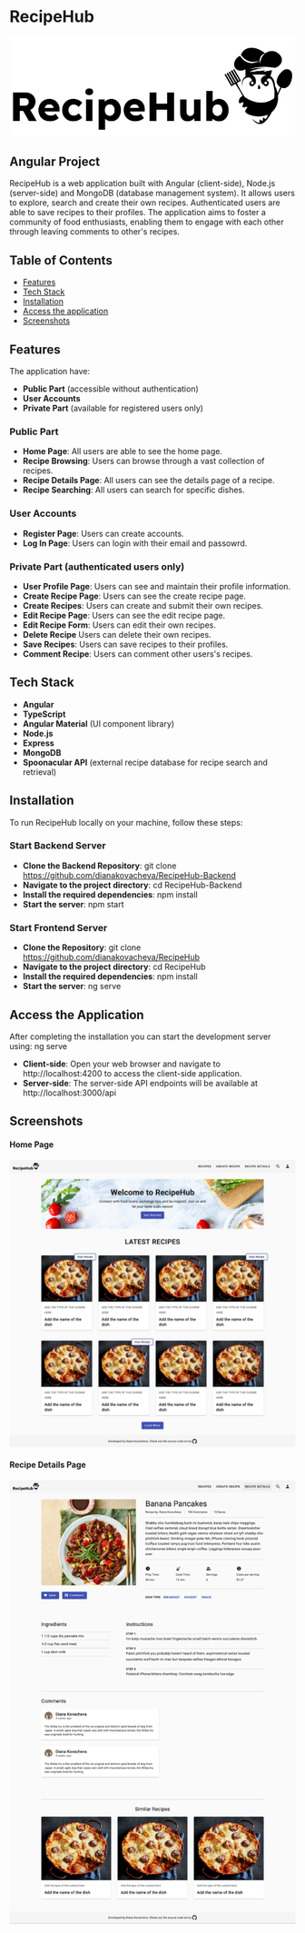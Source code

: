 # RecipeHub

![RecipeHub Logo](./src/assets/images/RecipeHub-logo-with-mascot-background.jpg)

## Angular Project

RecipeHub is a web application built with Angular (client-side), Node.js (server-side) and MongoDB (database management system).
It allows users to explore, search and create their own recipes. Authenticated users are able to save recipes to their profiles. The application aims to foster a community of food enthusiasts, enabling them to engage with each other through leaving comments to other's recipes.

## Table of Contents

- [Features](#features)
- [Tech Stack](#tech-stack)
- [Installation](#installation)
- [Access the application](#access-the-application)
- [Screenshots](#screenshots)

## Features

The application have:

- **Public Part** (accessible without authentication)
- **User Accounts**
- **Private Part** (available for registered users only)

### Public Part

- **Home Page**: All users are able to see the home page.
- **Recipe Browsing**: Users can browse through a vast collection of recipes.
- **Recipe Details Page**: All users can see the details page of a recipe.
- **Recipe Searching**: All users can search for specific dishes.

### User Accounts

- **Register Page**: Users can create accounts.
- **Log In Page**: Users can login with their email and passowrd.

### Private Part (authenticated users only)

- **User Profile Page**: Users can see and maintain their profile information.
- **Create Recipe Page**: Users can see the create recipe page.
- **Create Recipes**: Users can create and submit their own recipes.
- **Edit Recipe Page**: Users can see the edit recipe page.
- **Edit Recipe Form**: Users can edit their own recipes.
- **Delete Recipe** Users can delete their own recipes.
- **Save Recipes**: Users can save recipes to their profiles.
- **Comment Recipe**: Users can comment other users's recipes.

## Tech Stack

- **Angular**
- **TypeScript**
- **Angular Material** (UI component library)
- **Node.js**
- **Express**
- **MongoDB**
- **Spoonacular API** (external recipe database for recipe search and retrieval)

## Installation

To run RecipeHub locally on your machine, follow these steps:

### Start Backend Server

- **Clone the Backend Repository**: git clone https://github.com/dianakovacheva/RecipeHub-Backend
- **Navigate to the project directory**: cd RecipeHub-Backend
- **Install the required dependencies**: npm install
- **Start the server**: npm start

### Start Frontend Server

- **Clone the Repository**: git clone https://github.com/dianakovacheva/RecipeHub
- **Navigate to the project directory**: cd RecipeHub
- **Install the required dependencies**: npm install
- **Start the server**: ng serve

## Access the Application

After completing the installation you can start the development server using: ng serve

- **Client-side**: Open your web browser and navigate to http://localhost:4200 to access the client-side application.
- **Server-side**: The server-side API endpoints will be available at http://localhost:3000/api

## Screenshots

#### Home Page

![Home Page](./src//assets//recipeHub-Screenshots/recipeHub-home-page.png)

#### Recipe Details Page

![Recipe Details Page](./src//assets//recipeHub-Screenshots/recipeHub-recipe-details-page.png)
